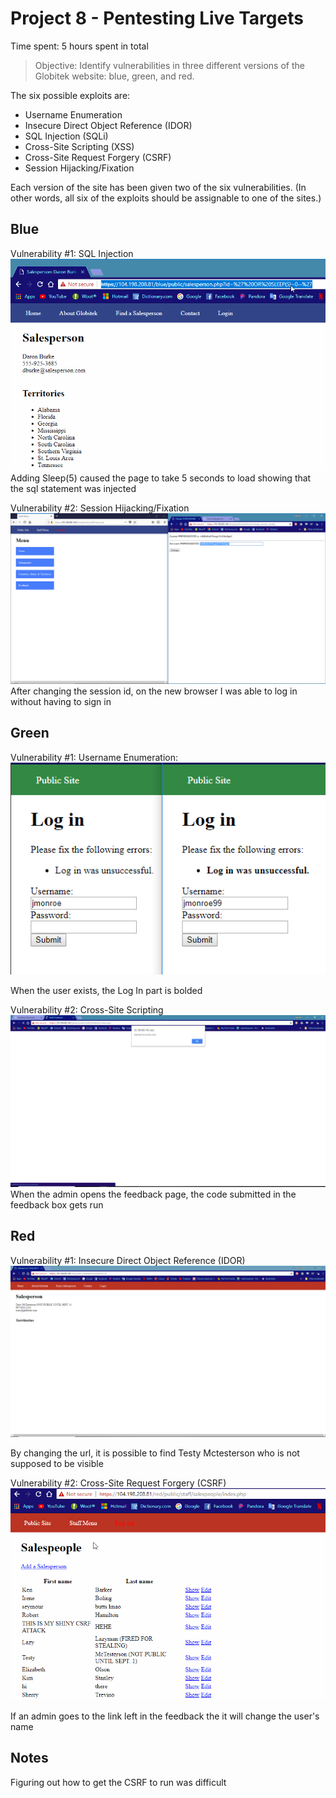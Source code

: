 # Project 8 - Pentesting Live Targets

Time spent: 5 hours spent in total

> Objective: Identify vulnerabilities in three different versions of the Globitek website: blue, green, and red.

The six possible exploits are:
* Username Enumeration
* Insecure Direct Object Reference (IDOR)
* SQL Injection (SQLi)
* Cross-Site Scripting (XSS)
* Cross-Site Request Forgery (CSRF)
* Session Hijacking/Fixation

Each version of the site has been given two of the six vulnerabilities. (In other words, all six of the exploits should be assignable to one of the sites.)

## Blue

Vulnerability #1: SQL Injection
    ![](ScreenCaptures/BLUE-SQLInjection.gif)
    Adding Sleep(5) caused the page to take 5 seconds to load showing that the sql statement was injected

Vulnerability #2: Session Hijacking/Fixation
    ![](ScreenCaptures/BLUE-HIJACK.PNG)
    After changing the session id, on the new browser I was able to log in without having to sign in


## Green

Vulnerability #1: Username Enumeration:                                                 
    ![](ScreenCaptures/GREEN-UserEnumeration.PNG)

When the user exists, the Log In part is bolded

Vulnerability #2: Cross-Site Scripting
    ![](ScreenCaptures/GREEN-XSS.PNG)
    When the admin opens the feedback page, the code submitted in the feedback box gets run


## Red

Vulnerability #1: Insecure Direct Object Reference (IDOR)
    ![](ScreenCaptures/RED-IDOR.PNG)
    
By changing the url, it is possible to find Testy Mctesterson who is not supposed to be visible

Vulnerability #2: Cross-Site Request Forgery (CSRF)
    ![](ScreenCaptures/RED-CSRF.gif)
    
If an admin goes to the link left in the feedback the it will change the user's name



## Notes

Figuring out how to get the CSRF to run was difficult
